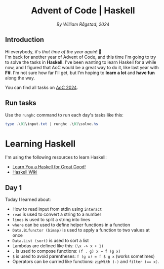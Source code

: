 <div align=center>
    <h1>Advent of Code | Haskell</h1>
    <em>By William Rågstad, 2024</em>
</div>

## Introduction

Hi everybody, it's *that time of the year again*! 🎄\
I'm back for another year of Advent of Code, and this time I'm going to try to solve the tasks in **Haskell**.
I've been wanting to learn Haskell for a while now, and I figured that AoC would be a great way to do it, like last year with **F#**.
I'm not sure how far I'll get, but I'm hoping to **learn a lot** and **have fun** along the way.

You can find all tasks on [AoC 2024](https://adventofcode.com/2024).

## Run tasks

Use the `runghc` command to run each day's tasks like this:

```powershell
type .\01\input.txt | runghc .\01\solve.hs
```

# Learning Haskell

I'm using the following resources to learn Haskell:

- [Learn You a Haskell for Great Good!](http://learnyouahaskell.com/)
- [Haskell Wiki](https://wiki.haskell.org/Haskell)
<!-- - [Haskell Programming from First Principles](http://haskellbook.com/) -->

## Day 1

Today I learned about:

- How to read input from stdin using `interact`
- `read` is used to convert a string to a number
- `lines` is used to split a string into lines
- `where` can be used to define helper functions in a function
- `Data.Bifunctor (bimap)` is used to apply a function to two values at once
- `Data.List (sort)` is used to sort a list
- Lambdas are defined like this: `(\x -> x + 1)`
- `.` is used to compose functions: `(f . g) x = f (g x)`
- `$` is used to avoid parentheses: `f (g x) = f $ g x` (works sometimes)
- Operators can be curried like functions: `zipWith (-)` and `filter (== x)`.

